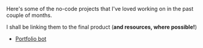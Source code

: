 Here's some of the no-code projects that I've loved working on in the past couple of months.

I shall be linking them to the final product (**and resources, where possible!**)

- [Portfolio bot](https://chats.landbot.io/v3/H-628429-OZK0DNRYMPCV8HBQ/index.html)

